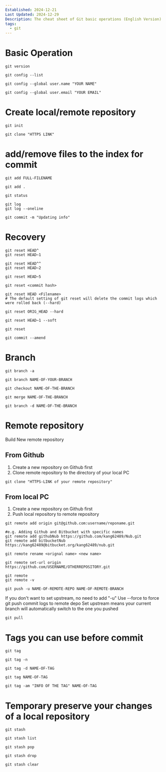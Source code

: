 ```yaml
---
Established: 2024-12-21
Last Updated: 2024-12-29
Description: The cheat sheet of Git basic operations (English Version)
tags:
  - git
---
```

# Basic Operation

```git title:"Check git version"
git version
```

```git title:"Check git configuration of local repository"
git config --list
``` 

```git title:"Set local user's name"
git config --global user.name "YOUR NAME"
``` 

```git title:"Set local user's email"
git config --global user.email "YOUR EMAIL"
```


# Create local/remote repository

```git title:"Set folder as local repository"
git init
``` 

```git title:"Clone any remote repository"
git clone "HTTPS LINK"
```


# add/remove files to the index for commit

```git title:"add one (changed) file"
git add FULL-FILENAME
``` 

```git title:"add all (changed) file"
git add .
``` 

```git title:"check status of local repository"
git status
```

```git title:"Show history of local repository"
git log
git log --oneline
``` 

```git title:"Commit the changes of files in the added index"
git commit -m "Updating info"
```


# Recovery

```git title:"Roll back 1 time of commit log"
git reset HEAD^
git reset HEAD~1
```

```git title:"Roll back 2 times of commit log"
git reset HEAD^^
git reset HEAD~2
```

```git title:"Roll back 5 times of commit log"
git reset HEAD~5
```

```git title:"Roll back to a certain commit log"
git reset <commit hash>
```

```git title:"Roll back a file to last commit log"
git reset HEAD <Filename>
# The default setting of git reset will delete the commit logs which were rolled back (--hard) 
```

 ```git title:"Recover from git reset"
git reset ORIG_HEAD --hard 
``` 

```git title:"Delete last commit log but keep the modified contents"
git reset HEAD~1 --soft 
``` 

```git title:"Cancel added files"
git reset
```

```git title:"Adding files to last commit (after committed)"
git commit --amend
```

# Branch

```git title:"Show all local branches"
git branch -a
``` 

```git title:"Create new branch"
git branch NAME-OF-YOUR-BRANCH
``` 

```git title:"Switching in different branches"
git checkout NAME-OF-THE-BRANCH
```

```git title:"Merge a branch to current branch"
git merge NAME-OF-THE-BRANCH
``` 

```git title:"Delete a branch"
git branch -d NAME-OF-THE-BRANCH
```


# Remote repository
Build New remote repository

## From Github
1. Create a new repository on Github first
2. Clone remote repository to the directory of your local PC
```git
git clone "HTTPS-LINK of your remote repository"
```

## From local PC
1. Create a new repository on Github first
2. Push local repository to remote repository
```git title:"add remote repository"
git remote add origin git@github.com:username/reponame.git
```

```git title:"add remote repository (example)"
#e.g. Adding Github and Bitbucket with specific names
git remote add githubNub https://github.com/kang62489/Nub.git
git remote add bitbucketNub https://kang62489@bitbucket.org/kang62489/nub.git
```

```git title:"Change name of remote repository that added in your local PC"
git remote rename <orignal name> <new name>
```

```git title:"Modify the link of added remote repository"
git remote set-url origin https://github.com/USERNAME/OTHERREPOSITORY.git
```

```git title:"Query remote repository(Need to use the comment in the directory of your local repository)"
git remote
git remote -v
``` 


```git title:"Push current branch in local repository to a branch in remote repository (and set upstream)"
git push -u NAME-OF-REMOTE-REPO NAME-OF-REMOTE-BRANCH
```
If you don't want to set upstream, no need to add "-u" 
Use --force to force git push commit logs to remote depo
Set upstream means your current branch will automatically switch to the one you pushed

```git title:"Update a local branch by merging remote branch"
git pull
```

# Tags you can use before commit

```git title:"Check tags of each committed log"
git tag
``` 

```git title:"Check full-length of your tags"
git tag -n
```

```git title:"Delete tag"
git tag -d NAME-OF-TAG
``` 

```git title:"Add a light tag"
git tag NAME-OF-TAG
``` 

```git title:"Add a tag with comments"
git tag -am "INFO OF THE TAG" NAME-OF-TAG
```
# Temporary preserve your changes of a local repository

```git title:"Temporary store your current working status"
git stash
``` 

```git title:"Query all temporarily saved status"
git stash list 
``` 

```git title:"Open and return to the status of the latest temporarily saved log"
git stash pop
``` 

```git title:"Remove the latest temporarily saved log"
git stash drop
``` 

```git title:"Remove all temporarily saved logs"
git stash clear
```
